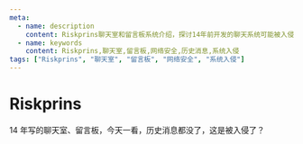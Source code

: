 ```yaml
---
meta:
  - name: description
    content: Riskprins聊天室和留言板系统介绍，探讨14年前开发的聊天系统可能被入侵的情况
  - name: keywords
    content: Riskprins,聊天室,留言板,网络安全,历史消息,系统入侵
tags: ["Riskprins", "聊天室", "留言板", "网络安全", "系统入侵"]
---
```


# Riskprins

14 年写的聊天室、留言板，今天一看，历史消息都没了，这是被入侵了？

<ImgView title="Riskprins" url="https://0.z.wiki/autoupload/20240404/Y9dK.2026X3568-image.png" />

